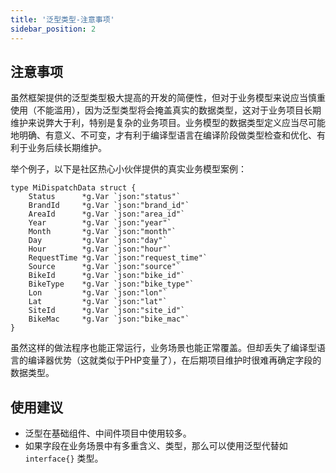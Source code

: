 ```yaml
---
title: '泛型类型-注意事项'
sidebar_position: 2
---
```


## 注意事项

虽然框架提供的泛型类型极大提高的开发的简便性，但对于业务模型来说应当慎重使用（不能滥用），因为泛型类型将会掩盖真实的数据类型，这对于业务项目长期维护来说弊大于利，特别是复杂的业务项目。业务模型的数据类型定义应当尽可能地明确、有意义、不可变，才有利于编译型语言在编译阶段做类型检查和优化、有利于业务后续长期维护。

举个例子，以下是社区热心小伙伴提供的真实业务模型案例：

```
type MiDispatchData struct {
	Status      *g.Var `json:"status"`
	BrandId     *g.Var `json:"brand_id"`
	AreaId      *g.Var `json:"area_id"`
	Year        *g.Var `json:"year"`
	Month       *g.Var `json:"month"`
	Day         *g.Var `json:"day"`
	Hour        *g.Var `json:"hour"`
	RequestTime *g.Var `json:"request_time"`
	Source      *g.Var `json:"source"`
	BikeId      *g.Var `json:"bike_id"`
	BikeType    *g.Var `json:"bike_type"`
	Lon         *g.Var `json:"lon"`
	Lat         *g.Var `json:"lat"`
	SiteId      *g.Var `json:"site_id"`
	BikeMac     *g.Var `json:"bike_mac"`
}
```

虽然这样的做法程序也能正常运行，业务场景也能正常覆盖。但却丢失了编译型语言的编译器优势（这就类似于PHP变量了），在后期项目维护时很难再确定字段的数据类型。

## 使用建议

- 泛型在基础组件、中间件项目中使用较多。
- 如果字段在业务场景中有多重含义、类型，那么可以使用泛型代替如 `interface{}` 类型。